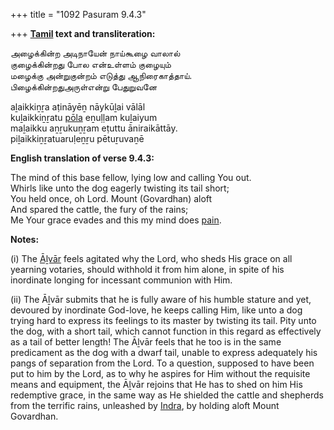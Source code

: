 +++
title = "1092 Pasuram 9.4.3"

+++
**[Tamil](/definition/tamil#history "show Tamil definitions") text and transliteration:**

அழைக்கின்ற அடிநாயேன் நாய்கூழை வாலால்  
குழைக்கின்றது போல என்உள்ளம் குழையும்  
மழைக்கு அன்றுகுன்றம் எடுத்து ஆநிரைகாத்தாய்.  
பிழைக்கின்றதுஅருள்என்று பேதுறுவனே

aḻaikkiṉṟa aṭināyēṉ nāykūḻai vālāl  
kuḻaikkiṉṟatu [pōla](/definition/pola#history "show pōla definitions") eṉuḷḷam kuḻaiyum  
maḻaikku aṉṟukuṉṟam eṭuttu āniraikāttāy.  
piḻaikkiṉṟatuaruḷeṉṟu pētuṟuvaṉē

**English translation of verse 9.4.3:**

The mind of this base fellow, lying low and calling You out.  
Whirls like unto the dog eagerly twisting its tail short;  
You held once, oh Lord. Mount (Govardhan) aloft  
And spared the cattle, the fury of the rains;  
Me Your grace evades and this my mind does [pain](/definition/pain#history "show pain definitions").

**Notes:**

\(i\) The [Āḻvār](/definition/aḻvar#vaishnavism "show Āḻvār definitions") feels agitated why the Lord, who sheds His grace on all yearning votaries, should withhold it from him alone, in spite of his inordinate longing for incessant communion with Him.

\(ii\) The Āḻvār submits that he is fully aware of his humble stature and yet, devoured by inordinate God-love, he keeps calling Him, like unto a dog trying hard to express its feelings to its master by twisting its tail. Pity unto the dog, with a short tail, which cannot function in this regard as effectively as a tail of better length! The Āḻvār feels that he too is in the same predicament as the dog with a dwarf tail, unable to express adequately his pangs of separation from the Lord. To a question, supposed to have been put to him by the Lord, as to why he aspires for Him without the requisite means and equipment, the Āḻvār rejoins that He has to shed on him His redemptive grace, in the same way as He shielded the cattle and shepherds from the terrific rains, unleashed by [Indra](/definition/indra#vaishnavism "show Indra definitions"), by holding aloft Mount Govardhan.


